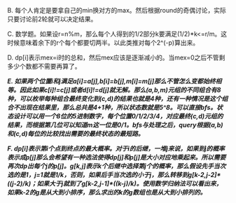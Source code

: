 B. 每个人肯定是要拿自己的min换对方的max。然后根据round的奇偶讨论，实际只要讨论前2轮就可以决定结果。

C. 数学题。如果设r=n%m，那么每个人得到的1/2部分k要满足(1/2)\*k<=r/m。这时候意味着余下的r个每个都要切两半。以此类推对每个2^(-p)算出来。

D. dp[i]表示mex=i时的总和，然后mex应该是逐渐减小的。当mex=0之后不管剩多少个数都不需要再算了。

***E. 如果两个位置i和j满足a[i]=a[j],b[i]=b[j],m[i]=m[j]那么不管怎么变都始终相等。因此如果c[i]!=c[j]或者d[i]!=d[j]就无解。那么(a,b,m)元组的不同组合有8种，可以枚举每种组合最终变化到(c,d)的结果也就是4种，还有一种情况是这个组合不出现在结果里，那么总共是4+1种，所以状态数就是5^8。可以直接bfs。状态设计可以用一个8位的5进制数字，每个位置0/1/2/3/4，对应最终(c,d)元组的结果，而根据第几位可以知道m这一位是0/1。bfs与处理之后，query根据(a,b)和(c,d)每位的比较找出需要的最终状态的最短路。***

***F. dp[i]表示第i个点到终点的最大概率。对于i的后继，一堆j来说，如果到j的概率表示成p[j]那么会希望有一种选法使得dp[j]和p[j]是大小对应地乘起来。所以需要再次dp出每个j的p[j]。g[k,j]表示k个后继中选择第j个的概率，那么假设先手当次选的是1，j=1就是1/k，否则，如果后手当次选的小于j，那么转移到g[k-2,j-2]\*((j-2)/k)；如果大于j就到了g[k-2,j-1]\*((k-j)/k)。使用数学归纳法可以看出来，如果k-2的g是从大到小排序，那么求出的k的g数组也是从大到小排列的。***
